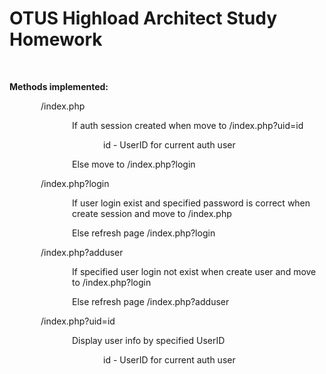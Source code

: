 <h1>OTUS Highload Architect Study Homework</h1>
<br/>
<p><b>Methods implemented:</b></p>
<p style="margin-left: 50px;">/index.php</p>
<p style="margin-left: 100px;">If auth session created when move to /index.php?uid=id</p>
<p style="margin-left: 150px;">id - UserID for current auth user</p>
<p style="margin-left: 100px;">Else move to /index.php?login</p>
<p style="margin-left: 50px;">/index.php?login</p>
<p style="margin-left: 100px;">If user login exist and specified password is correct when create session and move to /index.php</p>
<p style="margin-left: 100px;">Else refresh page /index.php?login</p>
<p style="margin-left: 50px;">/index.php?adduser</p>
<p style="margin-left: 100px;">If specified user login not exist when create user and move to /index.php?login</p>
<p style="margin-left: 100px;">Else refresh page /index.php?adduser</p>
<p style="margin-left: 50px;">/index.php?uid=id</p>
<p style="margin-left: 100px;">Display user info by specified UserID</p>
<p style="margin-left: 150px;">id - UserID for current auth user</p>